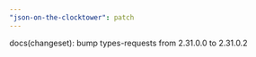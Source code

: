 ```yaml
---
"json-on-the-clocktower": patch
---
```


docs(changeset): bump types-requests from 2.31.0.0 to 2.31.0.2
